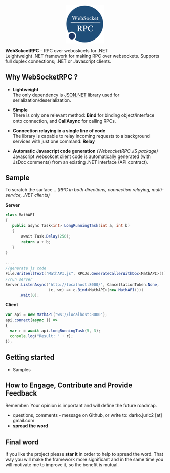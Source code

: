 <p align="center">
    <a href="https://www.nuget.org/profiles/dajuric"> <img src="Deploy/Logo/logo-big.png" alt="WebSocketRPC logo" width="120" align="center"> </a>
</p>

<!--
<p align="center">
    <a href="https://www.nuget.org/profiles/dajuric"> <img src="https://img.shields.io/badge/WebSokcetRPC-v1.0.1-blue.svg?style=flat-square" alt="NuGet packages version"/>  </a>
    <a href="https://www.nuget.org/profiles/dajuric"> <img src="https://img.shields.io/badge/WebSokcetRPC.JS-v1.0.1-blue.svg?style=flat-square" alt="NuGet packages version"/>  </a>
</p>
-->

**WebSokcetRPC** - RPC over weboskcets for .NET    
Leightweight .NET framework for making RPC over websockets. Supports full duplex connections; .NET or Javascript clients. 

<!-- > **Tutorial:** <a href="http://www.codeproject.com/Articles/828012/Introducing-Lightweight-Weboskcet-RPC-library-for-Csharp" target="_blank">CodeProject article</a>-->


## Why WebSocketRPC ?

+ **Lightweight**   
The only dependency is <a href="https://www.newtonsoft.com/json">JSON.NET</a> library used for serialization/deserialization.

+ **Simple**   
There is only one relevant method: **Bind** for binding object/interface onto connection, and **CallAsync** for calling RPCs.

+ **Connection relaying in a single line of code**   
 The library is capable to relay incoming requests to a background services with just one command: **Relay**

+ **Automatic Javascript code generation** *(WebsocketRPC.JS package)*  
 Javascript websokcet client code is automatically generated (with JsDoc comments) from an existing .NET
                        interface (API contract).

 
## Sample

To scratch the surface... *(RPC in both directions, connection relaying, multi-service, .NET clients)*

**Server**
 ``` csharp
class MathAPI
{
    public async Task<int> LongRunningTask(int a, int b)
    {
        await Task.Delay(250);
        return a + b;
    }
}

....
//generate js code
File.WriteAllText("MathAPI.js", RPCJs.GenerateCallerWithDoc<MathAPI>());
//run server
Server.ListenAsync("http://localhost:8000/", CancellationToken.None, 
                    (c, wc) => c.Bind<MathAPI>(new MathAPI()))
       .Wait(0);
 ``` 

 **Client**
  ``` javascript
var api = new MathAPI("ws://localhost:8000");
api.connect(async () => 
{
    var r = await api.longRunningTask(5, 3);
    console.log("Result: " + r);
});
 ``` 
  
 
## Getting started
+ Samples
<!--+ <a href="http://www.codeproject.com/Articles/828012/Introducing-Lightweight-Weboskcet-RPC-library-for-Csharp" target="_blank">CodeProject article</a>-->

## How to Engage, Contribute and Provide Feedback  
Remember: Your opinion is important and will define the future roadmap.
+ questions, comments - message on Github, or write to: darko.juric2 [at] gmail.com
+ **spread the word** 

## Final word
If you like the project please **star it** in order to help to spread the word. That way you will make the framework more significant and in the same time you will motivate me to improve it, so the benefit is mutual.
